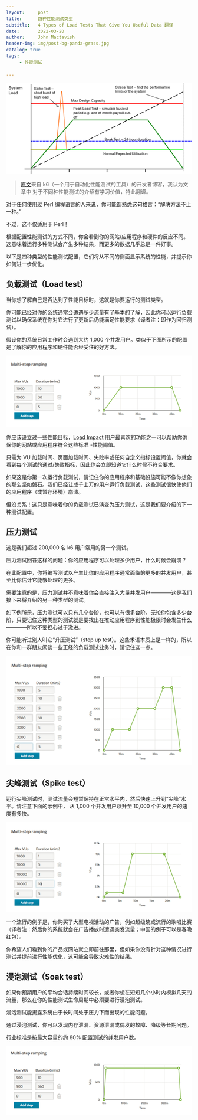 ```yaml
---
layout:     post
title:      四种性能测试类型
subtitle:   4 Types of Load Tests That Give You Useful Data 翻译
date:       2022-03-20
author:     John Mactavish
header-img: img/post-bg-panda-grass.jpg
catalog: true
tags:
     - 性能测试

---
```


![](/img/post-2022-different-types-performance-tests.png)

> [原文](https://k6.io/blog/types-of-load-tests-that-give-useful-data/)来自 k6（一个用于自动化性能测试的工具）的开发者博客，我认为文章中
> 对于不同种性能测试的介绍有学习价值，特此翻译。

对于任何使用过 Perl 编程语言的人来说，你可能都熟悉这句格言：“解决方法不止一种。”

不过，这不仅适用于 Perl！

根据配置性能测试的方式不同，你会看到你的网站/应用程序和硬件的反应不同。这意味着运行多种测试会产生多种结果，而更多的数据几乎总是一件好事。

以下是四种类型的性能测试配置，它们将从不同的侧面显示系统的性能，并提示你如何进一步优化。

## 负载测试（Load test）

当你想了解自己是否达到了性能目标时，这就是你要运行的测试类型。

你可能已经对你的系统通常会遭遇多少流量有了基本的了解，因此你可以运行负载测试以确保系统在你对它进行了更新后仍能满足性能要求（译者注：即作为回归测试）。

假设你的系统日常工作时会遇到大约 1,000 个并发用户。类似于下图所示的配置是了解你的应用程序和硬件能否经受住的好方法。

![1 - 负载测试](/img/post-2022-load-test-setup.png)

你应该设立过一些性能目标，[Load Impact](https://loadimpact.com/) 用户最喜欢的功能之一可以帮助你确保你的网站或应用程序符合这些标准 -性能阈值。

只需为 VU 加载时间、页面加载时间、失败率或任何自定义指标设置阈值，你就会看到每个测试的通过/失败指标，因此你会立即知道它什么时候不符合要求。

如果这是你第一次运行负载测试，请记住你的应用程序和基础设施可能不像你想象的那么坚如磐石。我们已经让成千上万的用户运行负载测试，这些测试很快使他们的应用程序（或暂存环境）崩溃。

但没关系！这只是意味着你的负载测试已演变为压力测试，这是我们要介绍的下一种测试配置。

## 压力测试

这是我们超过 200,000 名 k6 用户常用的另一个测试。

压力测试回答这样的问题：你的应用程序可以处理多少用户，什么时候会崩溃？

在此配置中，你将编写测试以产生比你的应用程序通常面临的更多的并发用户，甚至比你估计它能够处理的更多。

需要注意的是，压力测试并不意味着你会直接注入大量并发用户————这是我们接下来将介绍的另一种类型的测试。

如下例所示，压力测试可以只有几个台阶，也可以有很多台阶。无论你包含多少台阶，只要记住这种类型的测试就是要找出在推动应用程序到性能极限时会发生什么————所以不要担心过于激进。

你可能听过别人叫它“升压测试”（step up test）。这些术语本质上是一样的，所以在你和一群朋友闲谈一些正经的负载测试业务时，请记住这一点。

![2 - 压力测试](/img/post-2022-stress-test-setup.png)

## 尖峰测试（Spike test）

运行尖峰测试时，测试流量会短暂保持在正常水平内，然后快速上升到“尖峰”水平。请注意下面的示例中，
从 1,000 个并发用户跃升至 10,000 个并发用户的速度有多快。

![3 - 尖峰测试](/img/post-2022-spike-test-setup.png)

一个流行的例子是，你购买了大型电视活动的广告，例如超级碗或流行的歌唱比赛
（译者注：然后你的系统就会在广告播放时遭遇突发流量；中国的例子可以是春晚红包）。

你希望人们看到你的产品或网站就立即前往那里，但如果你没有针对这种情况进行测试并提前进行性能优化，这可能会导致灾难性的结果。

## 浸泡测试（Soak test）

如果你预期用户的平均会话持续时间较长，或者你想在短短几个小时内模拟几天的流量，那么在你的性能测试生命周期中必须要进行浸泡测试。

浸泡测试能揭露系统由于长时间处于压力下而出现的性能问题。

通过浸泡测试，你可以发现内存泄漏、资源泄漏或偶发的故障、降级等长期问题。

行业标准是按最大容量的约 80% 配置测试的并发用户数。

![4 - 浸泡测试](/img/post-2022-soak-test-setup.png)
